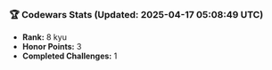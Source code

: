 ### 🏆 Codewars Stats (Updated: 2025-04-17 05:08:49 UTC)

- **Rank:** 8 kyu
- **Honor Points:** 3
- **Completed Challenges:** 1
